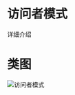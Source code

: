 # 访问者模式
详细介绍
# 类图
![访问者模式](https://github.com/elvinzeng/java-design-pattern-samples/raw/master/visitor/diagrams/visitor.png "visitor")
